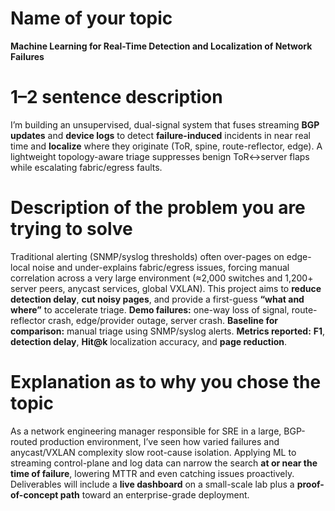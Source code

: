 # Name of your topic

**Machine Learning for Real-Time Detection and Localization of Network Failures**

# 1–2 sentence description

I’m building an unsupervised, dual-signal system that fuses streaming **BGP updates** and **device logs** to detect **failure-induced** incidents in near real time and **localize** where they originate (ToR, spine, route-reflector, edge). A lightweight topology-aware triage suppresses benign ToR↔server flaps while escalating fabric/egress faults.

# Description of the problem you are trying to solve

Traditional alerting (SNMP/syslog thresholds) often over-pages on edge-local noise and under-explains fabric/egress issues, forcing manual correlation across a very large environment (≈2,000 switches and 1,200+ server peers, anycast services, global VXLAN). This project aims to **reduce detection delay**, **cut noisy pages**, and provide a first-guess **“what and where”** to accelerate triage.
**Demo failures:** one-way loss of signal, route-reflector crash, edge/provider outage, server crash.
**Baseline for comparison:** manual triage using SNMP/syslog alerts.
**Metrics reported:** **F1**, **detection delay**, **Hit\@k** localization accuracy, and **page reduction**.

# Explanation as to why you chose the topic

As a network engineering manager responsible for SRE in a large, BGP-routed production environment, I’ve seen how varied failures and anycast/VXLAN complexity slow root-cause isolation. Applying ML to streaming control-plane and log data can narrow the search **at or near the time of failure**, lowering MTTR and even catching issues proactively. Deliverables will include a **live dashboard** on a small-scale lab plus a **proof-of-concept path** toward an enterprise-grade deployment.
